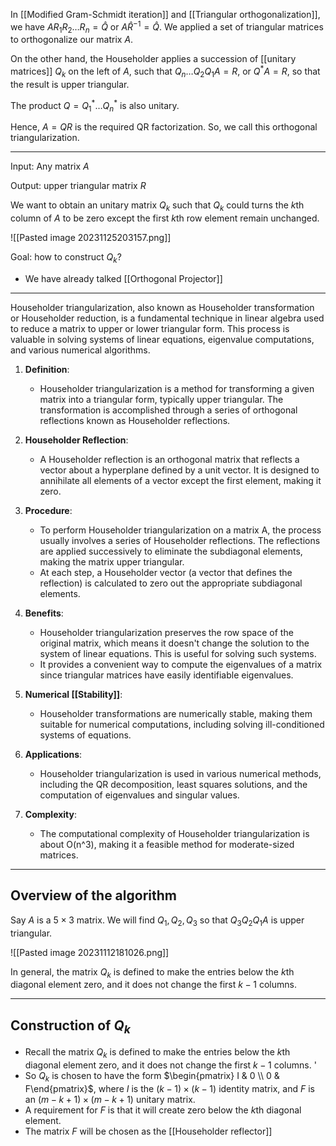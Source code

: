In [[Modified Gram-Schmidt iteration]] and [[Triangular orthogonalization]], we have $AR_1 R_2 \dots R_n = \hat Q$ or $A \hat R^{-1} = \hat Q$. We applied a set of triangular matrices to orthogonalize our matrix $A$. 

On the other hand, the Householder applies a succession of [[unitary matrices]] $Q_k$ on the left of $A$, such that $Q_n \dots Q_2 Q_1 A = R$, or $Q^* A = R$, so that the result is upper triangular. 

The product $Q = Q_1^* \dots Q_n^*$ is also unitary. 

Hence, $A = QR$ is the required QR factorization. So, we call this orthogonal triangularization. 

---
Input: Any matrix $A$

Output: upper triangular matrix $R$

We want to obtain an unitary matrix $Q_k$ such that $Q_k$ could turns the $k$th column of $A$ to be zero except the first $k$th row element remain unchanged. 

![[Pasted image 20231125203157.png]]

Goal: how to construct $Q_k$?
- We have already talked [[Orthogonal Projector]]



---

Householder triangularization, also known as Householder transformation or Householder reduction, is a fundamental technique in linear algebra used to reduce a matrix to upper or lower triangular form. 
This process is valuable in solving systems of linear equations, eigenvalue computations, and various numerical algorithms.

1. **Definition**:
   - Householder triangularization is a method for transforming a given matrix into a triangular form, typically upper triangular. The transformation is accomplished through a series of orthogonal reflections known as Householder reflections.

2. **Householder Reflection**:
   - A Householder reflection is an orthogonal matrix that reflects a vector about a hyperplane defined by a unit vector. It is designed to annihilate all elements of a vector except the first element, making it zero.

3. **Procedure**:
   - To perform Householder triangularization on a matrix A, the process usually involves a series of Householder reflections. The reflections are applied successively to eliminate the subdiagonal elements, making the matrix upper triangular.
   - At each step, a Householder vector (a vector that defines the reflection) is calculated to zero out the appropriate subdiagonal elements.

4. **Benefits**:
   - Householder triangularization preserves the row space of the original matrix, which means it doesn't change the solution to the system of linear equations. This is useful for solving such systems.
   - It provides a convenient way to compute the eigenvalues of a matrix since triangular matrices have easily identifiable eigenvalues.

5. **Numerical [[Stability]]**:
   - Householder transformations are numerically stable, making them suitable for numerical computations, including solving ill-conditioned systems of equations.

6. **Applications**:
   - Householder triangularization is used in various numerical methods, including the QR decomposition, least squares solutions, and the computation of eigenvalues and singular values.

7. **Complexity**:
   - The computational complexity of Householder triangularization is about O(n^3), making it a feasible method for moderate-sized matrices.
---
## Overview of the algorithm

Say $A$ is a $5 \times 3$ matrix. We will find $Q_1, Q_2, Q_3$ so that $Q_3 Q_2 Q_1 A$ is upper triangular. 

![[Pasted image 20231112181026.png]]

In general, the matrix $Q_k$ is defined to make the entries below the $k$th diagonal element zero, and it does not change the first $k-1$ columns. 


---
## Construction of $Q_k$

- Recall the matrix $Q_k$ is defined to make the entries below the $k$th diagonal element zero, and it does not change the first $k-1$ columns.  '
- So $Q_k$ is chosen to have the form $\begin{pmatrix} I & 0 \\ 0 & F\end{pmatrix}$, where $I$ is the $(k-1) \times (k-1)$ identity matrix, and $F$ is an $(m - k + 1) \times (m - k + 1)$ unitary matrix. 
- A requirement for $F$ is that it will create zero below the $k$th diagonal element. 
- The matrix $F$ will be chosen as the [[Householder reflector]]
